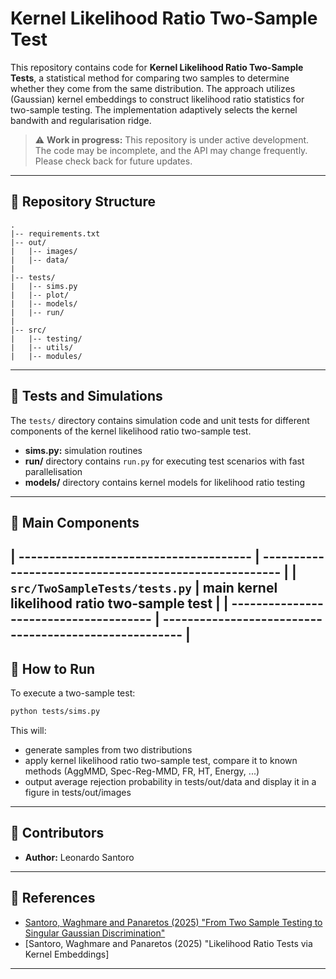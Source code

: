 
# Kernel Likelihood Ratio Two-Sample Test

This repository contains code for **Kernel Likelihood Ratio Two-Sample Tests**, a statistical method for comparing two samples to determine whether they come from the same distribution.
The approach utilizes (Gaussian) kernel embeddings to construct likelihood ratio statistics for two-sample testing.
The implementation adaptively selects the kernel bandwith and regularisation ridge.

> ⚠ **Work in progress:**
> This repository is under active development.
> The code may be incomplete, and the API may change frequently.
> Please check back for future updates.

---

## 📁 Repository Structure

```
.
|-- requirements.txt
|-- out/
|   |-- images/
|   |-- data/
|
|-- tests/
|   |-- sims.py
|   |-- plot/
|   |-- models/
|   |-- run/
|
|-- src/
|   |-- testing/
|   |-- utils/
|   |-- modules/
```

---

## 🔹 Tests and Simulations

The `tests/` directory contains simulation code and unit tests for different components of the kernel likelihood ratio two-sample test.

* **sims.py:** simulation routines
* **run/** directory contains `run.py` for executing test scenarios with fast parallelisation
* **models/** directory contains kernel models for likelihood ratio testing

---

## 🔹 Main Components

| -------------------------------------- | ------------------------------------------------------ |
| `src/TwoSampleTests/tests.py`          | main kernel likelihood ratio two-sample test           |
| -------------------------------------- | ------------------------------------------------------ |
---

## 🔹 How to Run

To execute a two-sample test:

```bash
python tests/sims.py
```

This will:
* generate samples from two distributions
* apply kernel likelihood ratio two-sample test, compare it to known methods (AggMMD, Spec-Reg-MMD, FR, HT, Energy, ...)
* output average rejection probability in tests/out/data and display it in a figure in tests/out/images

---


## 🔹 Contributors

* **Author:** Leonardo Santoro

---

## 🔹 References

* [Santoro, Waghmare and Panaretos (2025) "From Two Sample Testing to Singular Gaussian Discrimination"](https://arxiv.org/abs/2505.04613)
* [Santoro, Waghmare and Panaretos (2025) "Likelihood Ratio Tests via Kernel Embeddings]

---

